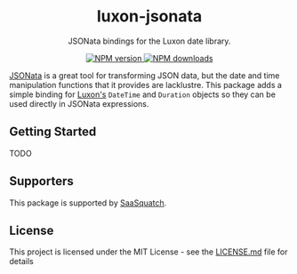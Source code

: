 <h1 align="center">luxon-jsonata</h1>

<p align="center">JSONata bindings for the Luxon date library.</p>

<p align="center">
  <a href="https://www.npmjs.com/package/luxon-jsonata"><img src="https://img.shields.io/npm/v/luxon-jsonata/latest.svg?style=flat-square" alt="NPM version" /> </a>
  <a href="https://www.npmjs.com/package/luxon-jsonata"><img src="https://img.shields.io/npm/dm/luxon-jsonata.svg?style=flat-square" alt="NPM downloads"/> </a>
</p>

[JSONata](https://jsonata.org) is a great tool for transforming JSON data, but the date and time manipulation functions that it provides
are lacklustre. This package adds a simple binding for [Luxon's](https://moment.github.io/luxon/) `DateTime` and `Duration` objects so they can be
used directly in JSONata expressions.

## Getting Started

TODO

## Supporters

This package is supported by [SaaSquatch](https://saasquatch.com).

## License

This project is licensed under the MIT License - see the [LICENSE.md](LICENSE.md) file for details
